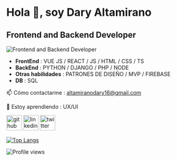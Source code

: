 # Hola 👋, soy Dary Altamirano
## Frontend and Backend Developer

![Frontend and Backend Developer](https://i.ibb.co/nLj0Skj/banner.png)

- **FrontEnd** : VUE JS / REACT / JS / HTML / CSS / TS
- **BackEnd** : PYTHON / DJANGO / PHP / NODE 
- **Otras habilidades** : PATRONES DE DISEÑO / MVP / FIREBASE 
- **DB** : SQL

📫 Cómo contactarme : altamiranodary16@gmail.com

🌱 Estoy aprendiendo : UX/UI


[<img src='https://cdn.jsdelivr.net/npm/simple-icons@3.0.1/icons/github.svg' alt='github' height='40'>](https://github.com/DaryAltamirano)  [<img src='https://cdn.jsdelivr.net/npm/simple-icons@3.0.1/icons/linkedin.svg' alt='linkedin' height='40'>](https://www.linkedin.com/in/https://www.linkedin.com/in/daryaltamirano//)  [<img src='https://cdn.jsdelivr.net/npm/simple-icons@3.0.1/icons/twitter.svg' alt='twitter' height='40'>](https://twitter.com/https://twitter.com/AltamiranoDary)  

[![Top Langs](https://github-readme-stats.vercel.app/api/top-langs/?username=DaryAltamirano)](https://github.com/anuraghazra/github-readme-stats)

![Profile views](https://gpvc.arturio.dev/DaryAltamirano)  
